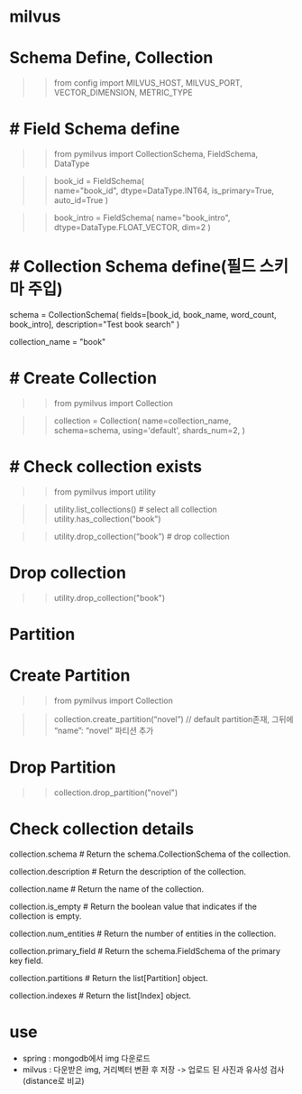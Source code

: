 # milvus

# Schema Define, Collection


>> from config import MILVUS_HOST, MILVUS_PORT, VECTOR_DIMENSION, METRIC_TYPE

# # Field Schema define
>> from pymilvus import CollectionSchema, FieldSchema, DataType

>> book_id = FieldSchema(				
  name="book_id", 
  dtype=DataType.INT64, 
  is_primary=True, 
  auto_id=True
)

>> book_intro = FieldSchema(
  name="book_intro", 
  dtype=DataType.FLOAT_VECTOR, 
  dim=2
)

# # Collection Schema define(필드 스키마 주입)
schema = CollectionSchema(
  fields=[book_id, book_name, word_count, book_intro], 
  description="Test book search"
)

collection_name = "book"

# # Create Collection 
>> from pymilvus import Collection

>> collection = Collection(
    name=collection_name, 
    schema=schema, 
    using='default', 
    shards_num=2,
    )

#  # Check collection exists
>> from pymilvus import utility

>> utility.list_collections()			# select all collection
>> utility.has_collection("book")

>> utility.drop_collection(“book”)	# drop collection

# Drop collection
>> utility.drop_collection("book")


# Partition

# Create Partition
>> from pymilvus import Collection

>> collection.create_partition(“novel”)		// default partition존재, 그뒤에 “name”: “novel” 파티션 추가

# Drop Partition
>> collection.drop_partition("novel") 	


# Check collection details
collection.schema                # Return the schema.CollectionSchema of the collection.

collection.description           # Return the description of the collection.

collection.name                  # Return the name of the collection.

collection.is_empty              # Return the boolean value that indicates if the collection is empty.

collection.num_entities          # Return the number of entities in the collection.

collection.primary_field         # Return the schema.FieldSchema of the primary key field.

collection.partitions            # Return the list[Partition] object.

collection.indexes               # Return the list[Index] object.

# use
- spring : mongodb에서 img 다운로드
- milvus : 다운받은 img, 거리벡터 변환 후 저장 -> 업로드 된 사진과 유사성 검사(distance로 비교)
